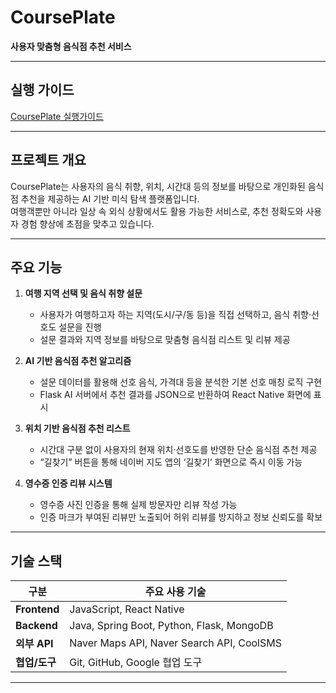 # CoursePlate

**사용자 맞춤형 음식점 추천 서비스**

---

## 실행 가이드

[CoursePlate 실행가이드](./CoursePlate_SetupGuide_.docx)

---

## 프로젝트 개요

CoursePlate는 사용자의 음식 취향, 위치, 시간대 등의 정보를 바탕으로 개인화된 음식점 추천을 제공하는 AI 기반 미식 탐색 플랫폼입니다.  
여행객뿐만 아니라 일상 속 외식 상황에서도 활용 가능한 서비스로, 추천 정확도와 사용자 경험 향상에 초점을 맞추고 있습니다.

---

## 주요 기능

1. **여행 지역 선택 및 음식 취향 설문**
    - 사용자가 여행하고자 하는 지역(도시/구/동 등)을 직접 선택하고, 음식 취향·선호도 설문을 진행
    - 설문 결과와 지역 정보를 바탕으로 맞춤형 음식점 리스트 및 리뷰 제공

2. **AI 기반 음식점 추천 알고리즘**
    - 설문 데이터를 활용해 선호 음식, 가격대 등을 분석한 기본 선호 매칭 로직 구현
    - Flask AI 서버에서 추천 결과를 JSON으로 반환하여 React Native 화면에 표시

3. **위치 기반 음식점 추천 리스트**
    - 시간대 구분 없이 사용자의 현재 위치·선호도를 반영한 단순 음식점 추천 제공
    - “길찾기” 버튼을 통해 네이버 지도 앱의 ‘길찾기’ 화면으로 즉시 이동 가능

4. **영수증 인증 리뷰 시스템**
    - 영수증 사진 인증을 통해 실제 방문자만 리뷰 작성 가능
    - 인증 마크가 부여된 리뷰만 노출되어 허위 리뷰를 방지하고 정보 신뢰도를 확보


---

## 기술 스택

| 구분           | 주요 사용 기술                                  |
|--------------|-------------------------------------------|
| **Frontend** | JavaScript, React Native                  |
| **Backend**  | Java, Spring Boot, Python, Flask, MongoDB |
| **외부 API**   | Naver Maps API, Naver Search API, CoolSMS |
| **협업/도구**    | Git, GitHub, Google 협업 도구                 |

---

